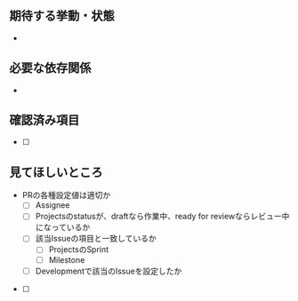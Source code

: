<!-- @format -->

<!-- I want to review in Japanese. -->

## 期待する挙動・状態

-

## 必要な依存関係

-

## 確認済み項目

- [ ]

## 見てほしいところ

- PRの各種設定値は適切か
  - [ ] Assignee
  - [ ] Projectsのstatusが、draftなら作業中、ready for reviewならレビュー中になっているか
  - [ ] 該当Issueの項目と一致しているか
    - [ ] ProjectsのSprint
    - [ ] Milestone
  - [ ] Developmentで該当のIssueを設定したか
- [ ]

<!-- for GitHub Copilot review rule -->
<!--
レビューする際には、以下のprefix(接頭辞)をつけてください
[must]
[imo] (in my opinion)
[nits](nitpick)
[ask]
[fyi]
-->
<!-- for GitHub Copilot review  rule-->
<!-- I want to review in Japanese. -->
